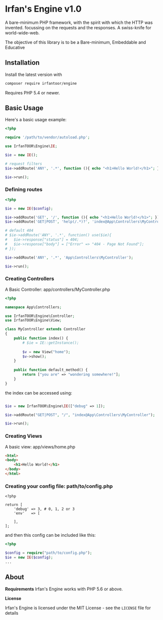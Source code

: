 Irfan's Engine v1.0
===================

A bare-minimum PHP framework, with the spirit with which the HTTP was invented.
focussing on the requests and the responses. A swiss-knife for world-wide-web.
	
The objective of this library is to be a Bare-minimum, Embeddable and Educative


Installation
------------

Install the latest version with

```sh
composer require irfantoor/engine
```

Requires PHP 5.4 or newer.

Basic Usage
-----------

Here's a basic usage example:

```php
<?php

require '/path/to/vendor/autoload.php';

use IrfanTOOR\Engine\IE;

$ie = new IE();

# request filters
$ie->addRoute('ANY', '.*', function (){ echo "<h1>Hello World!</h1>"; });

$ie->run();
```

### Defining routes

```php
<?php

$ie = new IE($config);

$ie->addRoute('GET', '/', function (){ echo "<h1>Hello World!</h1>"; });		# closure
$ie->addRoute('GET|POST', 'help(/.*)?', 'index@App\Controllers\MyController');	# index

# default 404
# $ie->addRoute('ANY', '.*', function() use($ie){
# 	$ie->response["status"] = 404;
# 	$ie->response["body"] = ["Error" => "404 - Page Not Found"];
# });

$ie->addRoute('ANY', '.*', 'App\Controllers\MyController'); 					# default_method

$ie->run();
```


### Creating Controllers

A Basic Controller: app/controllers/MyController.php

```php
<?php

namespace App\Controllers;

use IrfanTOOR\Engine\Controller;
use IrfanTOOR\Engine\View;

class MyController extends Controller
{
	public function index() {
		# $ie = IE::getInstance();
		
		$v = new View("home");
		$v->show();
	}
	
	public function default_method() {
		return ["you are" => "wondering somewhere!"];
	}
}
```

the index can be accessed using:

```php

$ie = new IrfanTOOR\Engine\IE(["debug" => 1]);

$ie->addRoute("GET|POST", "/", "index@App\Controllers\MyController");

$ie->run();
```

### Creating Views

A basic view: app/views/home.php

```html
<html>
<body>
	<h1>Hello World!</h1>
</body>
</html>
```

### Creating your config file: path/to/config.php

```
<?php

return [
	'debug' => 3, # 0, 1, 2 or 3
	'env' 	=> [
			
	],
];
```

and then this config can be included like this:

```php
<?php

$config = require("path/to/config.php");
$ie = new IE($config);
...
```


About
-----

**Requirements**
Irfan's Engine works with PHP 5.6 or above.
 
**License**

Irfan's Engine is licensed under the MIT License - see the `LICENSE` file for details
